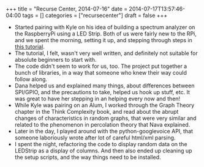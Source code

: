 +++
title = "Recurse Center, 2014-07-16"
date = 2014-07-17T13:57:46-04:00
tags = []
categories = ["recursecenter"]
draft = false
+++

-   Started pairing with Kyle on his idea of building a spectrum analyzer on the
    RaspberryPi using a LED Strip.  Both of us were fairly new to the RPi, and we
    spent the morning, setting it up, and stepping through steps in [this tutorial](https://learn.adafruit.com/raspberry-pi-spectrum-analyzer-display-on-rgb-led-strip).
-   The tutorial, I felt, wasn't very well written, and definitely not suitable
    for absolute beginners to start with.
-   The code didn't seem to work for us, too.  The project put together a bunch
    of libraries, in a way that someone who knew their way could follow along.
-   Dana helped us and explained many things, about differences between SPI/GPIO,
    and the precautions to take, helped us hook up stuff, etc.  It was great to
    have her stepping in an helping every now and then!
-   While Kyle was pairing on an Alum, I worked through the Graph Theory chapter
    in the Think Complexity book, and read about the abrupt changes of
    characteristics in random graphs, that were very similar and related to the
    phenomenon in percolation theory that Nava explained.
-   Later in the day, I played around with the python-googlevoice API, that
    someone laboriously wrote after lot of careful html/xml parsing.
-   I spent the night, refactoring the code to display random data on the
    LEDStrip as a display of columns.  And then also ended up cleaning up the
    setup scripts, and the way things need to be installed.
